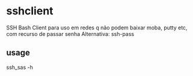 # sshclient
SSH Bash Client para uso em redes q não podem baixar moba, putty etc, com recurso de passar senha
Alternativa: ssh-pass

## usage

ssh_sas -h
